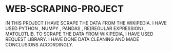 # WEB-SCRAPING-PROJECT
IN THIS PROJECT I HAVE SCRAPE THE DATA FROM THE WIKIPEDIA. I HAVE USED PYTHON , NUMPY , PANDAS , RE(REGULAR EXPRESSION) , MATOLOTLIB.
TO SCRAPE THE DATA FROM WIKIPEDIA, I HAVE USED REQUEST LIBRARY.
I HAVE DONE DATA CLEANING AND MADE CONCLUSIONS ACCORDINGLY.
 
